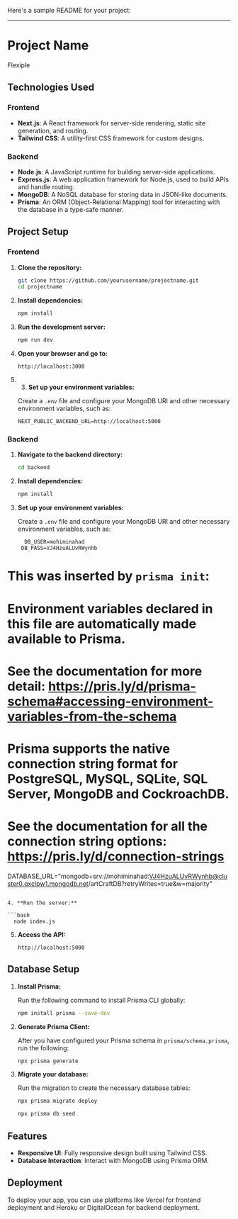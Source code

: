 Here's a sample README for your project:

---

# Project Name

Flexiple

## Technologies Used

### Frontend
- **Next.js**: A React framework for server-side rendering, static site generation, and routing.
- **Tailwind CSS**: A utility-first CSS framework for custom designs.

### Backend
- **Node.js**: A JavaScript runtime for building server-side applications.
- **Express.js**: A web application framework for Node.js, used to build APIs and handle routing.
- **MongoDB**: A NoSQL database for storing data in JSON-like documents.
- **Prisma**: An ORM (Object-Relational Mapping) tool for interacting with the database in a type-safe manner.

## Project Setup

### Frontend

1. **Clone the repository:**

   ```bash
   git clone https://github.com/yourusername/projectname.git
   cd projectname
   ```

2. **Install dependencies:**

   ```bash
   npm install
   ```

3. **Run the development server:**

   ```bash
   npm run dev
   ```

4. **Open your browser and go to:**

   ```
   http://localhost:3000
   ```
5. 3. **Set up your environment variables:**

   Create a `.env` file and configure your MongoDB URI and other necessary environment variables, such as:

   ```
   NEXT_PUBLIC_BACKEND_URL=http://localhost:5000
   ```

### Backend

1. **Navigate to the backend directory:**

   ```bash
   cd backend
   ```

2. **Install dependencies:**

   ```bash
   npm install
   ```

3. **Set up your environment variables:**

   Create a `.env` file and configure your MongoDB URI and other necessary environment variables, such as:

   ```
     DB_USER=mohiminahad
    DB_PASS=VJ4HzuALUvRWynhb

# This was inserted by `prisma init`:
# Environment variables declared in this file are automatically made available to Prisma.
# See the documentation for more detail: https://pris.ly/d/prisma-schema#accessing-environment-variables-from-the-schema

# Prisma supports the native connection string format for PostgreSQL, MySQL, SQLite, SQL Server, MongoDB and CockroachDB.
# See the documentation for all the connection string options: https://pris.ly/d/connection-strings

DATABASE_URL="mongodb+srv://mohiminahad:VJ4HzuALUvRWynhb@cluster0.qxclpw1.mongodb.net/artCraftDB?retryWrites=true&w=majority"

   ```

4. **Run the server:**

   ```bash
     node index.js
   ```

5. **Access the API:**

   ```
   http://localhost:5000
   ```

## Database Setup

1. **Install Prisma:**

   Run the following command to install Prisma CLI globally:

   ```bash
   npm install prisma --save-dev
   ```

2. **Generate Prisma Client:**

   After you have configured your Prisma schema in `prisma/schema.prisma`, run the following:

   ```bash
   npx prisma generate
   ```

3. **Migrate your database:**

   Run the migration to create the necessary database tables:

   ```bash
   npx prisma migrate deploy

   ```

      ```bash
     npx prisma db seed

   ```
 

## Features

- **Responsive UI**: Fully responsive design built using Tailwind CSS.
- **Database Interaction**: Interact with MongoDB using Prisma ORM.

## Deployment

To deploy your app, you can use platforms like Vercel for frontend deployment and Heroku or DigitalOcean for backend deployment.



